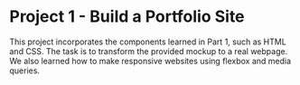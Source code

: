# Project 1 - Build a Portfolio Site

This project incorporates the components learned in Part 1, such as HTML and CSS. The task is to transform the provided mockup to a real webpage. We also learned how to make responsive websites using flexbox and media queries.
